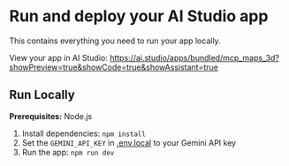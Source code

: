 # Run and deploy your AI Studio app

This contains everything you need to run your app locally.

View your app in AI Studio: https://ai.studio/apps/bundled/mcp_maps_3d?showPreview=true&showCode=true&showAssistant=true

## Run Locally

**Prerequisites:**  Node.js


1. Install dependencies:
   `npm install`
2. Set the `GEMINI_API_KEY` in [.env.local](.env.local) to your Gemini API key
3. Run the app:
   `npm run dev`
